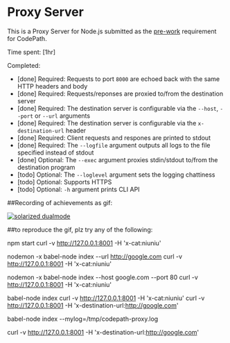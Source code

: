 # Proxy Server

This is a Proxy Server for Node.js submitted as the [pre-work](http://courses.codepath.com/snippets/intro_to_nodejs/prework) requirement for CodePath.

Time spent: [1hr]

Completed:

* [done] Required: Requests to port `8000` are echoed back with the same HTTP headers and body
* [done] Required: Requests/reponses are proxied to/from the destination server
* [done] Required: The destination server is configurable via the `--host`, `--port`  or `--url` arguments
* [done] Required: The destination server is configurable via the `x-destination-url` header
* [done] Required: Client requests and respones are printed to stdout
* [done] Required: The `--logfile` argument outputs all logs to the file specified instead of stdout
* [done] Optional: The `--exec` argument proxies stdin/stdout to/from the destination program
* [todo] Optional: The `--loglevel` argument sets the logging chattiness
* [todo] Optional: Supports HTTPS
* [todo] Optional: `-h` argument prints CLI API

##Recording of achievements as gif:

[![solarized dualmode](https://github.com/vanessachem/codpath-proxy-server/blob/master/record.gif)](#features)

##to reproduce the gif, plz try any of the following: 

npm start
curl -v http://127.0.0.1:8001 -H 'x-cat:niuniu'


nodemon -x babel-node index --url http://google.com
curl -v http://127.0.0.1:8001 -H 'x-cat:niuniu'


nodemon -x babel-node index --host google.com --port 80
curl -v http://127.0.0.1:8001 -H 'x-cat:niuniu'


babel-node index
curl -v http://127.0.0.1:8001 -H 'x-cat:niuniu'
curl -v http://127.0.0.1:8001 -H 'x-destination-url:http://google.com'


babel-node index --mylog=/tmp/codepath-proxy.log

curl -v http://127.0.0.1:8001 -H 'x-destination-url:http://google.com'

